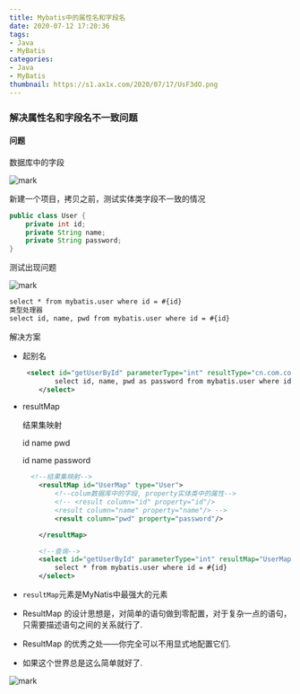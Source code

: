 ```yaml
---
title: Mybatis中的属性名和字段名
date: 2020-07-12 17:20:36
tags:
- Java
- MyBatis
categories: 
- Java
- MyBatis
thumbnail: https://s1.ax1x.com/2020/07/17/UsF3dO.png
---
```

### 解决属性名和字段名不一致问题

#### 问题

数据库中的字段

![mark](http://image.codingce.com.cn/blog/20200712/172605242.png)

新建一个项目，拷贝之前，测试实体类字段不一致的情况

```java
public class User {
    private int id;
    private String name;
    private String password;
}
```

测试出现问题

![mark](http://image.codingce.com.cn/blog/20200712/170559295.png)

```xml
select * from mybatis.user where id = #{id}
类型处理器
select id, name, pwd from mybatis.user where id = #{id}
```

解决方案

- 起别名      

  ```xml
   <select id="getUserById" parameterType="int" resultType="cn.com.codingce.pojo.User">
          select id, name, pwd as password from mybatis.user where id = #{id}
      </select>
  ```

- resultMap

  结果集映射

  id	name	pwd

  id	name	password

  ```xml
    <!--结果集映射-->
      <resultMap id="UserMap" type="User">
          <!--colum数据库中的字段, property实体类中的属性-->
          <!-- <result column="id" property="id"/>
          <result column="name" property="name"/> -->
          <result column="pwd" property="password"/>
  
      </resultMap>
  
      <!--查询-->
      <select id="getUserById" parameterType="int" resultMap="UserMap">
          select * from mybatis.user where id = #{id}
      </select>
  ```

- ```resultMap```元素是MyNatis中最强大的元素
- ResultMap 的设计思想是，对简单的语句做到零配置，对于复杂一点的语句，只需要描述语句之间的关系就行了.
- ResultMap 的优秀之处——你完全可以不用显式地配置它们.
- 如果这个世界总是这么简单就好了.

![mark](http://image.codingce.com.cn/blog/20200713/061849013.png)